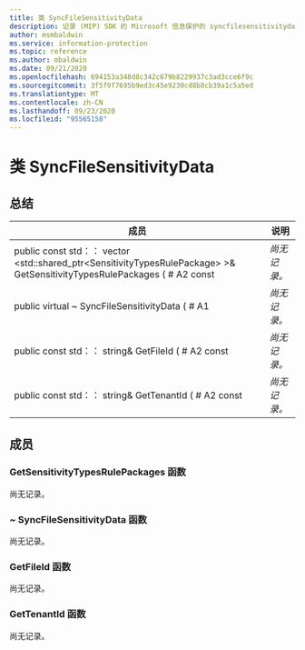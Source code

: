 ```yaml
---
title: 类 SyncFileSensitivityData
description: 记录 (MIP) SDK 的 Microsoft 信息保护的 syncfilesensitivitydata：：未定义的类。
author: msmbaldwin
ms.service: information-protection
ms.topic: reference
ms.author: mbaldwin
ms.date: 09/21/2020
ms.openlocfilehash: 694153a348d8c342c679b8229937c3ad3cce6f9c
ms.sourcegitcommit: 3f5f9f7695b9ed3c45e9230cd8b8cb39a1c5a5ed
ms.translationtype: MT
ms.contentlocale: zh-CN
ms.lasthandoff: 09/23/2020
ms.locfileid: "95565158"
---
```

# <a name="class-syncfilesensitivitydata"></a>类 SyncFileSensitivityData 
  
## <a name="summary"></a>总结
 成员                        | 说明                                
--------------------------------|---------------------------------------------
public const std：： vector \<std::shared_ptr\<SensitivityTypesRulePackage\> \>& GetSensitivityTypesRulePackages ( # A2 const  | _尚无记录。_
public virtual ~ SyncFileSensitivityData ( # A1  | _尚无记录。_
public const std：： string& GetFileId ( # A2 const  | _尚无记录。_
public const std：： string& GetTenantId ( # A2 const  | _尚无记录。_
  
## <a name="members"></a>成员
  
### <a name="getsensitivitytypesrulepackages-function"></a>GetSensitivityTypesRulePackages 函数
尚无记录。

  
### <a name="syncfilesensitivitydata-function"></a>~ SyncFileSensitivityData 函数
尚无记录。

  
### <a name="getfileid-function"></a>GetFileId 函数
尚无记录。

  
### <a name="gettenantid-function"></a>GetTenantId 函数
尚无记录。
